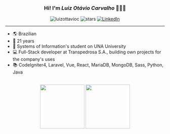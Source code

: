 <h3 align="center"> Hi! I'm <i> Luiz Otávio Carvalho </i> 👋🇧🇷 </h3>

<div align="center">
  <img src="https://komarev.com/ghpvc/?username=luizottavioc" alt="luizottavioc" />
  <img src="https://img.shields.io/github/stars/luizottavioc?label=Stars" alt="stars">
  <a href="https://www.linkedin.com/in/luizottavioc/" target="_blank"><img src="https://img.shields.io/badge/LinkedIn-%230077B5.svg?&style=flat-square&logo=linkedin&logoColor=white" alt="LinkedIn"></a>
</div>

<hr>

- 🌎 Brazilian 
- 🎈 21 years 
- 🏫 Systems of Information's student on UNA University 
- 💻 Full-Stack developer at Transpedrosa S.A., building own projects for the company's uses 
- 📚 CodeIgniter4, Laravel, Vue, React, MariaDB, MongoDB, Sass, Python, Java
  
<br>

<div align="center">
  <img height="140em" src="https://github-readme-stats.vercel.app/api?username=luizottavioc&show_icons=true&theme=dracula&include_all_commits=true&count_private=true"/>
  <img height="140em" src="https://github-readme-stats.vercel.app/api/top-langs/?username=luizottavioc&layout=compact&langs_count=7&theme=dracula"/>
</div>
  

